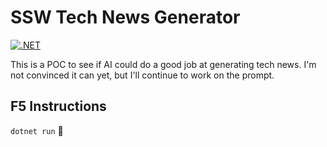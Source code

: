 # SSW Tech News Generator
  
[![.NET](https://github.com/bradystroud/TechNewsGenerator/actions/workflows/dotnet.yml/badge.svg)](https://github.com/bradystroud/TechNewsGenerator/actions/workflows/dotnet.yml)

This is a POC to see if AI could do a good job at generating tech news. I'm not convinced it can yet, but I'll continue to work on the prompt.

## F5 Instructions

`dotnet run` 🤯
